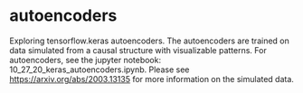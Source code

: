 # autoencoders
Exploring tensorflow.keras autoencoders. The autoencoders are trained on data simulated from a causal structure with visualizable patterns. For autoencoders, see the jupyter notebook:  10_27_20_keras_autoencoders.ipynb.  Please see https://arxiv.org/abs/2003.13135 for more information on the simulated data.
